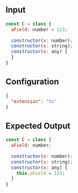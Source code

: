 
## Input
```javascript input
const C = class {
  aField: number = 123;

  constructor(x: number);
  constructor(x: string); 
  constructor(x: any) {
  }
}
```

## Configuration
```json configuration
{
  "extension": "ts"
}
```

## Expected Output
```javascript expected output
const C = class {
  aField: number;

  constructor(x: number);
  constructor(x: string); 
  constructor(x: any) {
    this.aField = 123;
  }
}
```

